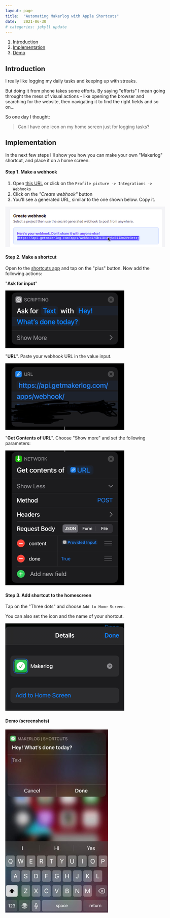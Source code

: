 ```yaml
---
layout: page
title:  "Automating Makerlog with Apple Shortcuts"
date:   2021-06-30
# categories: jekyll update
---
```


1. [Introduction](#introduction)
1. [Implementation](#implementation)
1. [Demo](#demo-screenshots)

## Introduction

I really like logging my daily tasks and keeping up with streaks.

But doing it from phone takes some efforts. By saying "efforts" I mean going throught the mess of visual actions - like opening the browser and searching for the website, then navigating it to find the right fields and so on...

So one day I thought:

> Can I have one icon on my home screen just for logging tasks? 

## Implementation

In the next few steps I\'ll show you how you can make your own \"Makerlog\" shortcut, and place it on a home screen.

#### Step 1. Make a webhook

<!-- Makerlog has a nice [webhooks](https://getmakerlog.com/integrations/webhooks) feature. -->

<!-- What it basically does, it creates a special URL that you can use to post your tasks using the HTTP protocol. Let\'s make one: -->

1. Open [this URL](https://getmakerlog.com/integrations/webhooks) or click on the `Profile picture -> Integrations -> Webhooks`
2. Click on the *\"Create webhook\"* button
3. You\'ll see a generated URL, similar to the one shown below. Copy it.

![view after webhook was created](/images/makerlog-webhook-creation.png)

#### Step 2. Make a shortcut

Open to the [shortcuts app](https://apps.apple.com/us/app/shortcuts/id915249334) and tap on the \"plus\" button. Now add the following actions:

\"**Ask for input**\"

![makerlog shortcut "ask" action](/images/makerlog-automation-ask.png)

\"**URL**\". Paste your webhook URL in the value input.

![makerlog shortcut "URL" action](/images/makerlog-automation-url.png)

\"**Get Contents of URL**\". Choose "Show more" and set the following parameters:

![makerlog shortcut "Get Contents of URL" action](/images/makerlog-automation-content.png)


#### Step 3. Add shortcut to the homescreen

Tap on the "Three dots" and choose `Add to Home Screen`.

You can also set the icon and the name of your shortcut.

![Shortcut options menu](/images/makerlog-automation-options.png)

#### Demo (screenshots)

![Makerlog automation demo](/images/makerlog-automation-demo.jpg)